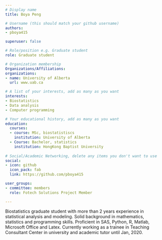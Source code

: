 ```yaml
---
# Display name
title: Boya Peng

# Username (this should match your github username)
authors:
- pboya415

superuser: false

# Role/position e.g. Graduate student
role: Graduate student

# Organization membership
Organizations/Affiliations:
organizations:
- name: University of Alberta
  url: www.uab.ca

# A list of your interests, add as many as you want
interests:
- Biostatistics
- Data analysis
- Computer programming

# Your educational history, add as many as you want
education:
  courses:
  - course: MSc, biostatistiscs
    institution: University of Alberta
  - Course: Bachelor, statistics
    institution: HongKong Baptist University
    
# Social/Academic Networking, delete any items you don't want to use
social:
- icon: github
  icon_pack: fab
  link: https://github.com/pboya415

user_groups:
- committee: members
  role: Fotech Solutions Project Member

---
```

Biostatistics graduate student with more than 2 years experience in statistical analysis and modeling.
Solid background in mathematics, statistics and programming skills. Proficient in SAS, Python, R, Matlab, Microsoft Office and Latex.
Currently working as a trainee in Teaching Consultant Center in university and academic tutor until Jan, 2020.
